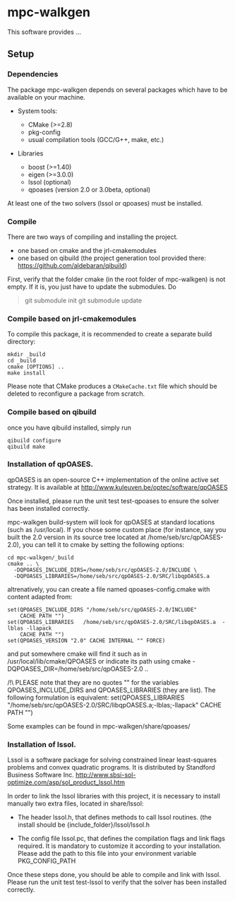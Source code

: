 mpc-walkgen
===========

This software provides ...

Setup
-----

### Dependencies

The package mpc-walkgen depends on several packages which
have to be available on your machine.

 - System tools:
   - CMake (>=2.8)
   - pkg-config
   - usual compilation tools (GCC/G++, make, etc.)

 - Libraries
   - boost (>=1.40)
   - eigen (>=3.0.0)
   - lssol (optional)
   - qpoases (version 2.0 or 3.0beta, optional)

 At least one of the two solvers (lssol or qpoases) must be installed.

### Compile

There are two ways of compiling and installing the project.
- one based on cmake and the jrl-cmakemodules
- one based on qibuild (the project generation tool provided there:
    https://github.com/aldebaran/qibuild)

First, verify that the folder cmake (in the root folder of mpc-walkgen) is not
empty. If it is, you just have to update the submodules. Do
> git submodule init
> git submodule update

### Compile based on jrl-cmakemodules

To compile this package, it is recommended to create a separate build
directory:

    mkdir _build
    cd _build
    cmake [OPTIONS] ..
    make install

Please note that CMake produces a `CMakeCache.txt` file which should
be deleted to reconfigure a package from scratch.

### Compile based on qibuild

once you have qibuild installed, simply run

    qibuild configure
    qibuild make

### Installation of qpOASES.

qpOASES is an open-source C++ implementation of the online active set strategy.
It is available at http://www.kuleuven.be/optec/software/qpOASES

Once installed, please run the unit test test-qpoases to ensure the solver has
been installed correctly.

mpc-walkgen build-system will look for qpOASES at standard locations (such as
/usr/local). If you chose some custom place (for instance, say you built the
2.0 version in its source tree located at /home/seb/src/qpOASES-2.0), you
can tell it to cmake by setting the following options:

    cd mpc-walkgen/_build
    cmake .. \
      -DQPOASES_INCLUDE_DIRS=/home/seb/src/qpOASES-2.0/INCLUDE \
      -DQPOASES_LIBRARIES=/home/seb/src/qpOASES-2.0/SRC/libqpOASES.a


altrenatively, you can create a file named qpoases-config.cmake with content
adapted from:

    set(QPOASES_INCLUDE_DIRS "/home/seb/src/qpOASES-2.0/INCLUDE"
        CACHE PATH "")
    set(QPOASES_LIBRARIES   /home/seb/src/qpOASES-2.0/SRC/libqpOASES.a  -lblas -llapack
        CACHE PATH "")
    set(QPOASES_VERSION "2.0" CACHE INTERNAL "" FORCE)

and put somewhere cmake will find it such as in /usr/local/lib/cmake/QPOASES
or indicate its path using 
    cmake -DQPOASES_DIR=/home/seb/src/qpOASES-2.0 ..

/!\ PLEASE note that they are no quotes "" for the variables QPOASES_INCLUDE_DIRS 
and QPOASES_LIBRARIES (they are list). The following formulation is equivalent: 
    set(QPOASES_LIBRARIES   "/home/seb/src/qpOASES-2.0/SRC/libqpOASES.a;-lblas;-llapack"
        CACHE PATH "")

Some examples can be found in mpc-walkgen/share/qpoases/

### Installation of lssol.

Lssol is a software package for solving constrained linear least-squares
problems and convex quadratic programs.
It is distributed by Standford Business Software Inc.
http://www.sbsi-sol-optimize.com/asp/sol_product_lssol.htm

In order to link the lssol libraries with this project, it is necessary
to install manually two extra files, located in share/lssol:
- The header lssol.h, that defines methods to call lssol routines.
  (the install should be {include_folder}/lssol/lssol.h

- The config file lssol.pc, that defines the compilation flags and link flags
  required. It is mandatory to customize it according to your installation.
  Please add the path to this file into your environment variable
  PKG_CONFIG_PATH

Once these steps done, you should be able to compile and link with lssol.
Please run the unit test test-lssol to verify that the solver has been installed
correctly.

